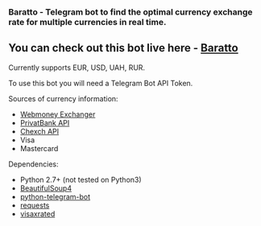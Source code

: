 ### Baratto - Telegram bot to find the optimal currency exchange rate for multiple currencies in real time.

## You can check out this bot live here - [Baratto](http://telegram.me/Barattobot)

Currently supports EUR, USD, UAH, RUR. 

To use this bot you will need a Telegram Bot API Token. 

Sources of currency information:

- [Webmoney Exchanger](https://wm.exchanger.ru/asp/rules_xml.asp)
- [PrivatBank API](https://api.privatbank.ua/exchangerate.html)
- [Chexch API](https://chexch.com/api)
- Visa
- Mastercard

Dependencies:

- Python 2.7+ (not tested on Python3)
- [BeautifulSoup4](https://pypi.python.org/pypi/beautifulsoup4)
- [python-telegram-bot](https://github.com/python-telegram-bot/python-telegram-bot)
- [requests](http://docs.python-requests.org/en/master/#)
- [visaxrated](https://github.com/sorl/visaxrated)


